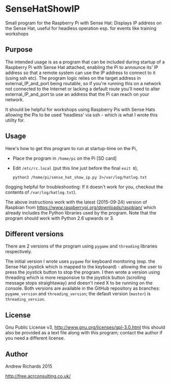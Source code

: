 # SenseHatShowIP
Small program for the Raspberry Pi with Sense Hat: Displays IP address
on the Sense Hat, useful for headless operation esp. for events like
training workshops

## Purpose
The intended usage is as a program that can be included during startup
of a Raspberry Pi with Sense Hat attached, enabling the Pi to announce
its' IP address so that a remote system can use the IP address to
connect to it (using ssh etc). The program logic relies on the target
address in external_IP_and_port being routable, so if you're running
this on a network not connected to the Internet or lacking a default
route you'll need to alter external_IP_and_port to use an address that
the Pi can reach on your network.

It should be helpful for workshops using Raspberry Pis with Sense Hats
allowing the Pis to be used 'headless' via ssh - which is what I wrote
this utility for.

## Usage
Here's how to get this program to run at startup-time on the Pi,

  * Place the program in ``/home/pi`` on the Pi [SD card]
  * Edit ``/etc/rc.local`` (put this line just before the final ``exit 0``),

        python3 /home/pi/sense_hat_show_ip.py 2>/var/log/hatlog.txt

(logging helpful for troubleshooting: If it doesn't work for you,
checkout the contents of ``/var/log/hatlog.txt``).

The above instructions work with the latest (2015-09-24) version of
Raspbian from https://www.raspberrypi.org/downloads/raspbian/ which
already includes the Python libraries used by the program. Note
that the program should work with Python 2.6 upwards or 3.

## Different versions
There are 2 versions of the program using ``pygame`` and ``threading``
libraries respectively.

The initial version I wrote uses ``pygame`` for keyboard monitoring (esp.
the Sense Hat joystick which is mapped to the keyboard) - allowing
the user to press the joystick button to stop the program. I then
wrote a version using threading which is more responsive to the
joystick button (scrolling message stops straightaway) and doesn't
need X to be running on the console. Both versions
are available in the GitHub repository as branches: ``pygame_version``
and ``threading_version``; the default version (``master``) is
``threading_version``.

## License
Gnu Public License v3,
http://www.gnu.org/licenses/gpl-3.0.html
this should also be provided as a text file along with this program;
contact the author if you need a different license.

## Author
Andrew Richards 2015

http://free.acrconsulting.co.uk/
